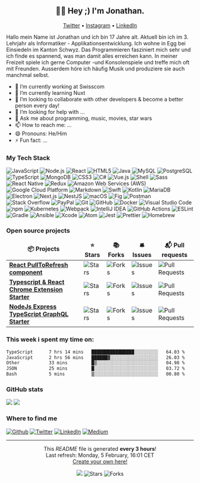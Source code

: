 <h2 align="center">👋🏻 Hey ;) I'm Jonathan.</h2>

<p align="center">
<a href="https://twitter.com/JonathanXD12_">Twitter</a> •
<a href="https://www.instagram.com/jonathan_russ_">Instagram</a> •
<a href="https://www.linkedin.com/in/jonathan-russ-swisscom">LinkedIn</a>
</p>

Hallo mein Name ist Jonathan und ich bin 17 Jahre alt. Aktuell bin ich im 3. Lehrjahr als Informatiker - Applikationsentwicklung. Ich wohne in Egg bei Einsiedeln im Kanton Schwyz. Das Programmieren fasziniert mich sehr und ich finde es spannend, was man damit alles erreichen kann. In meiner Freizeit spiele ich gerne Computer -und Konsolenspiele und treffe mich oft mit Freunden. Ausserdem höre ich häufig Musik und produziere sie auch manchmal selbst.

- 🔭 I’m currently working at Swisscom
- 🌱 I’m currently learning Nuxt
- 👯 I’m looking to collaborate with other developers & become a better person every day!
- 🤔 I’m looking for help with ...
- 💬 Ask me about programming, music, movies, star wars
- 📫 How to reach me: ...
- 😄 Pronouns: He/Him
- ⚡ Fun fact: ...

<h3>My Tech Stack</h3>
<p>
  <img alt="JavaScript" src="https://img.shields.io/badge/-JavaScript-F7DF1E?style=flat-square&logo=javascript&logoColor=white" />
  <img alt="Node.js" src="https://img.shields.io/badge/-Node.js-339933?style=flat-square&logo=nodejs&logoColor=white" />
  <img alt="React" src="https://img.shields.io/badge/-React-61DAFB?style=flat-square&logo=react&logoColor=white" />
  <img alt="HTML5" src="https://img.shields.io/badge/-HTML5-E34F26?style=flat-square&logo=html5&logoColor=white" />
  <img alt="Java" src="https://img.shields.io/badge/-Java-007396?style=flat-square&logo=java&logoColor=white" />
  <img alt="MySQL" src="https://img.shields.io/badge/-MySQL-4479A1?style=flat-square&logo=mysql&logoColor=white" />
  <img alt="PostgreSQL" src="https://img.shields.io/badge/-PostgreSQL-4169E1?style=flat-square&logo=postgresql&logoColor=white" />
  <img alt="TypeScript" src="https://img.shields.io/badge/-TypeScript-3178C6?style=flat-square&logo=typescript&logoColor=white" />
  <img alt="MongoDB" src="https://img.shields.io/badge/-MongoDB-47A248?style=flat-square&logo=mongodb&logoColor=white" />
  <img alt="CSS3" src="https://img.shields.io/badge/-CSS3-1572B6?style=flat-square&logo=css3&logoColor=white" />
  <img alt="C#" src="https://img.shields.io/badge/-C#-239120?style=flat-square&logo=c#&logoColor=white" />
  <img alt="Vue.js" src="https://img.shields.io/badge/-Vue.js-4FC08D?style=flat-square&logo=vuejs&logoColor=white" />
  <img alt="Shell" src="https://img.shields.io/badge/-Shell-4EAA25?style=flat-square&logo=shell&logoColor=white" />
  <img alt="Sass" src="https://img.shields.io/badge/-Sass-CC6699?style=flat-square&logo=sass&logoColor=white" />
  <img alt="React Native" src="https://img.shields.io/badge/-React%20Native-61DAFB?style=flat-square&logo=reactnative&logoColor=white" />
  <img alt="Redux" src="https://img.shields.io/badge/-Redux-764ABC?style=flat-square&logo=redux&logoColor=white" />
  <img alt="Amazon Web Services (AWS)" src="https://img.shields.io/badge/-Amazon%20Web%20Services%20(AWS)-232F3E?style=flat-square&logo=amazonwebservices(aws)&logoColor=white" />
  <img alt="Google Cloud Platform" src="https://img.shields.io/badge/-Google%20Cloud%20Platform-4285F4?style=flat-square&logo=googlecloudplatform&logoColor=white" />
  <img alt="Markdown" src="https://img.shields.io/badge/-Markdown-000000?style=flat-square&logo=markdown&logoColor=white" />
  <img alt="Swift" src="https://img.shields.io/badge/-Swift-FA7343?style=flat-square&logo=swift&logoColor=white" />
  <img alt="Kotlin" src="https://img.shields.io/badge/-Kotlin-0095D5?style=flat-square&logo=kotlin&logoColor=white" />
  <img alt="MariaDB" src="https://img.shields.io/badge/-MariaDB-003545?style=flat-square&logo=mariadb&logoColor=white" />
  <img alt="Electron" src="https://img.shields.io/badge/-Electron-47848F?style=flat-square&logo=electron&logoColor=white" />
  <img alt="Next.js" src="https://img.shields.io/badge/-Next.js-000000?style=flat-square&logo=nextjs&logoColor=white" />
  <img alt="NestJS" src="https://img.shields.io/badge/-NestJS-E0234E?style=flat-square&logo=nestjs&logoColor=white" />
  <img alt="macOS" src="https://img.shields.io/badge/-macOS-000000?style=flat-square&logo=macos&logoColor=white" />
  <img alt="Fig" src="https://img.shields.io/badge/-Fig-FF6363?style=flat-square&logo=fig&logoColor=white" />
  <img alt="Postman" src="https://img.shields.io/badge/-Postman-FF6C37?style=flat-square&logo=postman&logoColor=white" />
  <img alt="Stack Overflow" src="https://img.shields.io/badge/-Stack%20Overflow-F58025?style=flat-square&logo=stackoverflow&logoColor=white" />
  <img alt="PayPal" src="https://img.shields.io/badge/-PayPal-00457C?style=flat-square&logo=paypal&logoColor=white" />
  <img alt="Git" src="https://img.shields.io/badge/-Git-F05032?style=flat-square&logo=git&logoColor=white" />
  <img alt="GitHub" src="https://img.shields.io/badge/-GitHub-181717?style=flat-square&logo=github&logoColor=white" />
  <img alt="Docker" src="https://img.shields.io/badge/-Docker-2496ED?style=flat-square&logo=docker&logoColor=white" />
  <img alt="Visual Studio Code" src="https://img.shields.io/badge/-Visual%20Studio%20Code-007ACC?style=flat-square&logo=visualstudiocode&logoColor=white" />
  <img alt="npm" src="https://img.shields.io/badge/-npm-CB3837?style=flat-square&logo=npm&logoColor=white" />
  <img alt="Kubernetes" src="https://img.shields.io/badge/-Kubernetes-326CE5?style=flat-square&logo=kubernetes&logoColor=white" />
  <img alt="Webpack" src="https://img.shields.io/badge/-Webpack-8DD6F9?style=flat-square&logo=webpack&logoColor=white" />
  <img alt="IntelliJ IDEA" src="https://img.shields.io/badge/-IntelliJ%20IDEA-000000?style=flat-square&logo=intellijidea&logoColor=white" />
  <img alt="GitHub Actions" src="https://img.shields.io/badge/-GitHub%20Actions-2088FF?style=flat-square&logo=githubactions&logoColor=white" />
  <img alt="ESLint" src="https://img.shields.io/badge/-ESLint-4B32C3?style=flat-square&logo=eslint&logoColor=white" />
  <img alt="Gradle" src="https://img.shields.io/badge/-Gradle-02303A?style=flat-square&logo=gradle&logoColor=white" />
  <img alt="Ansible" src="https://img.shields.io/badge/-Ansible-EE0000?style=flat-square&logo=ansible&logoColor=white" />
  <img alt="Xcode" src="https://img.shields.io/badge/-Xcode-147EFB?style=flat-square&logo=xcode&logoColor=white" />
  <img alt="Atom" src="https://img.shields.io/badge/-Atom-66595C?style=flat-square&logo=atom&logoColor=white" />
  <img alt="Jest" src="https://img.shields.io/badge/-Jest-C21325?style=flat-square&logo=jest&logoColor=white" />
  <img alt="Prettier" src="https://img.shields.io/badge/-Prettier-F7B93E?style=flat-square&logo=prettier&logoColor=white" />
  <img alt="Homebrew" src="https://img.shields.io/badge/-Homebrew-FBB040?style=flat-square&logo=homebrew&logoColor=white" />
</p>

<h3>Open source projects</h3>
<table>
  <thead align="center">
    <tr border: none;>
      <td><b>📦 Projects</b></td>
      <td><b>⭐ Stars</b></td>
      <td><b>📚 Forks</b></td>
      <td><b>🛎 Issues</b></td>
      <td><b>📬 Pull requests</b></td>
    </tr>
  </thead>
  <tbody>
    <tr>
      <td><a href="https://github.com/thmsgbrt/react-simple-pull-to-refresh"><b>React PullToRefresh component</b></a></td>
      <td><img alt="Stars" src="https://img.shields.io/github/stars/thmsgbrt/react-simple-pull-to-refresh?style=flat-square&labelColor=343b41"/></td>
      <td><img alt="Forks" src="https://img.shields.io/github/forks/thmsgbrt/react-simple-pull-to-refresh?style=flat-square&labelColor=343b41"/></td>
      <td><img alt="Issues" src="https://img.shields.io/github/issues/thmsgbrt/react-simple-pull-to-refresh?style=flat-square&labelColor=343b41"/></td>
      <td><img alt="Pull Requests" src="https://img.shields.io/github/issues-pr/thmsgbrt/react-simple-pull-to-refresh?style=flat-square&labelColor=343b41"/></td>
    </tr>
   <tr>
      <td><a href="https://github.com/thmsgbrt/Chrome-Extension-with-React-and-Typescript-Starter-Pack"><b>Typescript & React Chrome Extension Starter</b></a></td>
      <td><img alt="Stars" src="https://img.shields.io/github/stars/thmsgbrt/Chrome-Extension-with-React-and-Typescript-Starter-Pack?style=flat-square&labelColor=343b41"/></td>
      <td><img alt="Forks" src="https://img.shields.io/github/forks/thmsgbrt/Chrome-Extension-with-React-and-Typescript-Starter-Pack?style=flat-square&labelColor=343b41"/></td>
      <td><img alt="Issues" src="https://img.shields.io/github/issues/thmsgbrt/Chrome-Extension-with-React-and-Typescript-Starter-Pack?style=flat-square&labelColor=343b41"/></td>
      <td><img alt="Pull Requests" src="https://img.shields.io/github/issues-pr/thmsgbrt/Chrome-Extension-with-React-and-Typescript-Starter-Pack?style=flat-square&labelColor=343b41"/></td>
    </tr>
    <tr>
      <td><a href="https://github.com/thmsgbrt/nodejs-typescript-express-apollo-graphql-starter"><b>NodeJs Express TypeScript GraphQL Starter</b></a></td>
      <td><img alt="Stars" src="https://img.shields.io/github/stars/thmsgbrt/nodejs-typescript-express-apollo-graphql-starter?style=flat-square&labelColor=343b41"/></td>
      <td><img alt="Forks" src="https://img.shields.io/github/forks/thmsgbrt/nodejs-typescript-express-apollo-graphql-starter?style=flat-square&labelColor=343b41"/></td>
      <td><img alt="Issues" src="https://img.shields.io/github/issues/thmsgbrt/nodejs-typescript-express-apollo-graphql-starter?style=flat-square&labelColor=343b41"/></td>
      <td><img alt="Pull Requests" src="https://img.shields.io/github/issues-pr/thmsgbrt/nodejs-typescript-express-apollo-graphql-starter?style=flat-square&labelColor=343b41"/></td>
    </tr>
  </tbody>
</table>

<h3>This week i spent my time on:</h3>

<!--START_SECTION:waka-->

```txt
TypeScript      7 hrs 14 mins   ████████████████░░░░░░░░░   64.03 %
JavaScript      2 hrs 56 mins   ██████▓░░░░░░░░░░░░░░░░░░   26.03 %
Other           33 mins         █▒░░░░░░░░░░░░░░░░░░░░░░░   04.98 %
JSON            25 mins         █░░░░░░░░░░░░░░░░░░░░░░░░   03.72 %
Bash            5 mins          ▒░░░░░░░░░░░░░░░░░░░░░░░░   00.80 %
```

<!--END_SECTION:waka-->

<h3>GitHub stats</h3>

<picture>
  <source
    srcset="https://github-readme-stats.vercel.app/api?username=jonathanxdr&show_icons=true&show=reviews,discussions_started,discussions_answered,prs_merged,prs_merged_percentage&theme=dark"
    media="(prefers-color-scheme: dark)"
  />
  <source
    srcset="https://github-readme-stats.vercel.app/api?username=jonathanxdr&show_icons=true&show=reviews,discussions_started,discussions_answered,prs_merged,prs_merged_percentage"
    media="(prefers-color-scheme: light), (prefers-color-scheme: no-preference)"
  />
  <img src="https://github-readme-stats.vercel.app/api?username=jonathanxdr&show_icons=true&show=reviews,discussions_started,discussions_answered,prs_merged,prs_merged_percentage" />
</picture>

<picture>
  <source
    srcset="https://github-readme-stats.vercel.app/api/top-langs/?username=jonathanxdr&layout=compact&theme=dark"
    media="(prefers-color-scheme: dark)"
  />
  <source
    srcset="https://github-readme-stats.vercel.app/api/top-langs/?username=jonathanxdr&layout=compact"
    media="(prefers-color-scheme: light), (prefers-color-scheme: no-preference)"
  />
  <img src="https://github-readme-stats.vercel.app/api/top-langs/?username=jonathanxdr&layout=compact" />
</picture>

<h3>Where to find me</h3>
<p><a href="https://github.com/thmsgbrt" target="_blank"><img alt="Github" src="https://img.shields.io/badge/GitHub-%2312100E.svg?&style=for-the-badge&logo=Github&logoColor=white" /></a> <a href="https://twitter.com/Guibz16" target="_blank"><img alt="Twitter" src="https://img.shields.io/badge/twitter-%231DA1F2.svg?&style=for-the-badge&logo=twitter&logoColor=white" /></a> <a href="https://www.linkedin.com/in/thomas-guibert" target="_blank"><img alt="LinkedIn" src="https://img.shields.io/badge/linkedin-%230077B5.svg?&style=for-the-badge&logo=linkedin&logoColor=white" /></a> <a href="https://medium.com/@th.guibert" target="_blank"><img alt="Medium" src="https://img.shields.io/badge/medium-%2312100E.svg?&style=for-the-badge&logo=medium&logoColor=white" /></a>
</p>

---

<p align="center">This <i>README</i> file is generated <b>every 3 hours</b>!</br>Last refresh: Monday, 5 February, 16:01 CET<br /><a href="https://medium.com/@th.guibert/how-to-create-a-self-updating-readme-md-for-your-github-profile-f8b05744ca91">Create your own here!</a></p>
<p align="center"><img src="https://github.com/thmsgbrt/thmsgbrt/workflows/README%20build/badge.svg" /> <img alt="Stars" src="https://img.shields.io/github/stars/thmsgbrt/thmsgbrt?style=flat-square&labelColor=343b41"/> <img alt="Forks" src="https://img.shields.io/github/forks/thmsgbrt/thmsgbrt?style=flat-square&labelColor=343b41"/></p>

